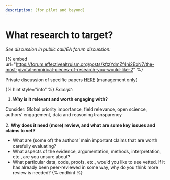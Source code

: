 ```yaml
---
description: (for pilot and beyond)
---
```


# What research to target?

_See discussion in public call/EA forum discussion:_

{% embed url="https://forum.effectivealtruism.org/posts/kftzYdmZf4nj2ExN7/the-most-pivotal-empirical-pieces-of-research-you-would-like-2" %}

Private discussion of specific papers [HERE](https://docs.google.com/document/d/14HXHQTqwJ5VOw-SBoJD8Sd3jathdO9geKdmhdOOx\_Gw/edit) (management only)

{% hint style="info" %}
_Excerpt:_

1. _**W**_**hy is it relevant and worth engaging with?**

Consider: Global priority importance, field relevance, open science, authors' engagement, data and reasoning transparency\
\
2\. **Why does it need (more) review, and what are some key issues and claims to vet?**

* What are (some of) the authors’ main important claims that are worth carefully evaluating?&#x20;
* What aspects of the evidence, argumentation, methods, interpretation, etc., are you unsure about?&#x20;
* What particular data, code, proofs, etc., would you like to see vetted. If it has already been peer-reviewed in some way, why do you think more review is needed?
{% endhint %}

